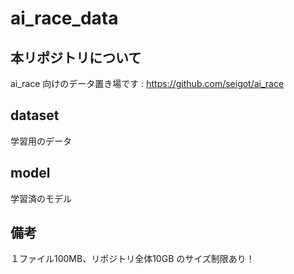 # ai_race_data

## 本リポジトリについて
ai_race 向けのデータ置き場です : https://github.com/seigot/ai_race

## dataset
学習用のデータ

## model
学習済のモデル

## 備考
１ファイル100MB、リポジトリ全体10GB のサイズ制限あり！
